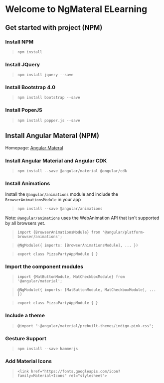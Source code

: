 # Welcome to NgMateral ELearning

## Get started with project (NPM)

### Install NPM
>`npm install`

### Install JQuery
>`npm install jquery --save`

### Install Bootstrap 4.0
>`npm install bootstrap --save`

### Install PoperJS
>`npm install popper.js --save`

## Install Angular Materal (NPM)
Homepage: [Angular Materal](https://material.angular.io)
### Install Angular Material and Angular CDK
>`npm install --save @angular/material @angular/cdk`

### Install Animations
Install the `@angular/animations` module and include the `BrowserAnimationsModule` in your app
>`npm install --save @angular/animations`

Note: `@angular/animations` uses the WebAnimation API that isn't supported by all browsers yet.

>`import {BrowserAnimationsModule} from '@angular/platform-browser/animations';`

>`@NgModule({
  imports: [BrowserAnimationsModule],
  ...
})`

>`export class PizzaPartyAppModule { }`

### Import the component modules
>`import {MatButtonModule, MatCheckboxModule} from '@angular/material';`

>`@NgModule({
  imports: [MatButtonModule, MatCheckboxModule],
  ...
})`

>`export class PizzaPartyAppModule { }`

### Include a theme
>`@import "~@angular/material/prebuilt-themes/indigo-pink.css";`

### Gesture Support
>`npm install --save hammerjs`

### Add Material Icons
>`<link href="https://fonts.googleapis.com/icon?family=Material+Icons" rel="stylesheet">`
